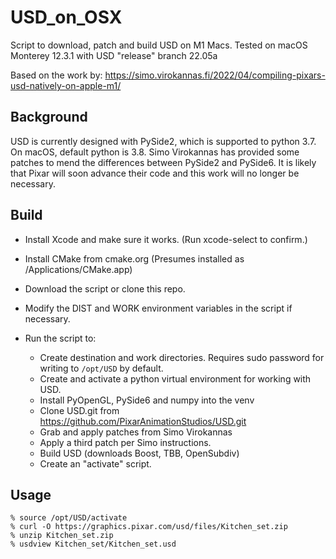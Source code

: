 # USD_on_OSX
Script to download, patch and build USD on M1 Macs. Tested on macOS Monterey 12.3.1
with USD "release" branch 22.05a

Based on the work by:
https://simo.virokannas.fi/2022/04/compiling-pixars-usd-natively-on-apple-m1/

## Background
USD is currently designed with PySide2, which is supported to python 3.7.
On macOS, default python is 3.8. Simo Virokannas has provided some patches
to mend the differences between PySide2 and PySide6. It is likely that Pixar will soon
advance their code and this work will no longer be necessary.

## Build
* Install Xcode and make sure it works. (Run xcode-select to confirm.)
* Install CMake from cmake.org (Presumes installed as /Applications/CMake.app)

* Download the script or clone this repo.
* Modify the DIST and WORK environment variables in the script if necessary.

* Run the script to:
  * Create destination and work directories. Requires sudo password for writing to `/opt/USD` by default.
  * Create and activate a python virtual environment for working with USD.
  * Install PyOpenGL, PySide6 and numpy into the venv
  * Clone USD.git from https://github.com/PixarAnimationStudios/USD.git
  * Grab and apply patches from Simo Virokannas
  * Apply a third patch per Simo instructions.
  * Build USD (downloads Boost, TBB, OpenSubdiv)
  * Create an "activate" script.

## Usage
    % source /opt/USD/activate
    % curl -O https://graphics.pixar.com/usd/files/Kitchen_set.zip
    % unzip Kitchen_set.zip
    % usdview Kitchen_set/Kitchen_set.usd
